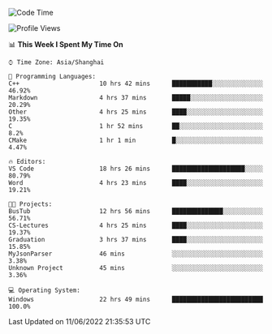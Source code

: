 <!--START_SECTION:waka-->
![Code Time](http://img.shields.io/badge/Code%20Time-117%20hrs%205%20mins-blue)

![Profile Views](http://img.shields.io/badge/Profile%20Views-0-blue)

📊 **This Week I Spent My Time On** 

```text
⌚︎ Time Zone: Asia/Shanghai

💬 Programming Languages: 
C++                      10 hrs 42 mins      ███████████░░░░░░░░░░░░░░   46.92% 
Markdown                 4 hrs 37 mins       █████░░░░░░░░░░░░░░░░░░░░   20.29% 
Other                    4 hrs 25 mins       ████░░░░░░░░░░░░░░░░░░░░░   19.35% 
C                        1 hr 52 mins        ██░░░░░░░░░░░░░░░░░░░░░░░   8.2% 
CMake                    1 hr 1 min          █░░░░░░░░░░░░░░░░░░░░░░░░   4.47%

🔥 Editors: 
VS Code                  18 hrs 26 mins      ████████████████████░░░░░   80.79% 
Word                     4 hrs 23 mins       ████░░░░░░░░░░░░░░░░░░░░░   19.21%

🐱‍💻 Projects: 
BusTub                   12 hrs 56 mins      ██████████████░░░░░░░░░░░   56.71% 
CS-Lectures              4 hrs 25 mins       ████░░░░░░░░░░░░░░░░░░░░░   19.37% 
Graduation               3 hrs 37 mins       ████░░░░░░░░░░░░░░░░░░░░░   15.85% 
MyJsonParser             46 mins             ░░░░░░░░░░░░░░░░░░░░░░░░░   3.38% 
Unknown Project          45 mins             ░░░░░░░░░░░░░░░░░░░░░░░░░   3.36%

💻 Operating System: 
Windows                  22 hrs 49 mins      █████████████████████████   100.0%

```


 Last Updated on 11/06/2022 21:35:53 UTC
<!--END_SECTION:waka-->